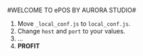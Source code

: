 #WELCOME TO ePOS BY AURORA STUDIO#

1. Move `_local_conf.js` to `local_conf.js`.
2. Change `host` and `port` to your values.
3. ...
4. **PROFIT**